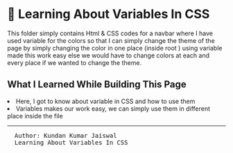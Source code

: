 # 🏫 Learning About Variables In CSS 

This folder simply contains Html & CSS codes for a navbar where I have used variable for the colors so that I can simply change the theme of the page by simply changing the color in one place (inside root ) using variable made this work easy else we would have to change colors at each and every place if we wanted to change the theme.


<h2>What I Learned While Building This Page</h2>
<li>Here, I got to know about variable in CSS and how to use them</li>
<li>Variables makes our work easy, we can simply use them in different place inside the file</li>



<hr>
<pre>
  Author: Kundan Kumar Jaiswal
  Learning About Variables In CSS
</pre>